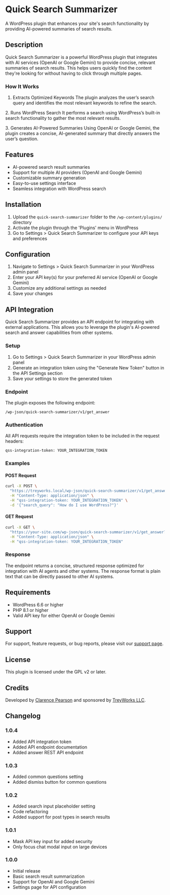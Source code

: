 # Quick Search Summarizer

A WordPress plugin that enhances your site's search functionality by providing AI-powered summaries of search results.

## Description

Quick Search Summarizer is a powerful WordPress plugin that integrates with AI services (OpenAI or Google Gemini) to provide concise, relevant summaries of search results. This helps users quickly find the content they're looking for without having to click through multiple pages.

### How It Works

1. Extracts Optimized Keywords
The plugin analyzes the user’s search query and identifies the most relevant keywords to refine the search.

2️. Runs WordPress Search
It performs a search using WordPress’s built-in search functionality to gather the most relevant results.

3️. Generates AI-Powered Summaries
Using OpenAI or Google Gemini, the plugin creates a concise, AI-generated summary that directly answers the user’s question.

## Features

- AI-powered search result summaries
- Support for multiple AI providers (OpenAI and Google Gemini)
- Customizable summary generation
- Easy-to-use settings interface
- Seamless integration with WordPress search

## Installation

1. Upload the `quick-search-summarizer` folder to the `/wp-content/plugins/` directory
2. Activate the plugin through the 'Plugins' menu in WordPress
3. Go to Settings > Quick Search Summarizer to configure your API keys and preferences

## Configuration

1. Navigate to Settings > Quick Search Summarizer in your WordPress admin panel
2. Enter your API key(s) for your preferred AI service (OpenAI or Google Gemini)
3. Customize any additional settings as needed
4. Save your changes

## API Integration

Quick Search Summarizer provides an API endpoint for integrating with external applications. This allows you to leverage the plugin's AI-powered search and answer capabilities from other systems.

### Setup

1. Go to Settings > Quick Search Summarizer in your WordPress admin panel
2. Generate an integration token using the "Generate New Token" button in the API Settings section
3. Save your settings to store the generated token

### Endpoint

The plugin exposes the following endpoint:

```
/wp-json/quick-search-summarizer/v1/get_answer
```

### Authentication

All API requests require the integration token to be included in the request headers:

```
qss-integration-token: YOUR_INTEGRATION_TOKEN
```

### Examples

#### POST Request

```bash
curl -X POST \
  "https://treyworks.local/wp-json/quick-search-summarizer/v1/get_answer" \
  -H "Content-Type: application/json" \
  -H "qss-integration-token: YOUR_INTEGRATION_TOKEN" \
  -d '{"search_query": "How do I use WordPress?"}'
```

#### GET Request

```bash
curl -X GET \
  "https://your-site.com/wp-json/quick-search-summarizer/v1/get_answer?search_query=How%20do%20I%20use%20WordPress%3F" \
  -H "Content-Type: application/json" \
  -H "qss-integration-token: YOUR_INTEGRATION_TOKEN"
```

### Response

The endpoint returns a concise, structured response optimized for integration with AI agents and other systems. The response format is plain text that can be directly passed to other AI systems.

## Requirements

- WordPress 6.6 or higher
- PHP 8.1 or higher
- Valid API key for either OpenAI or Google Gemini

## Support

For support, feature requests, or bug reports, please visit our [support page](https://github.com/treyworks/quick-search-summarizer/issues).

## License

This plugin is licensed under the GPL v2 or later.

## Credits

Developed by [Clarence Pearson](https://clarencepearson.com) and sponsored by [TreyWorks LLC](https://treyworks.com).

## Changelog

### 1.0.4
- Added API integration token
- Added API endpoint documentation
- Added answer REST API endpoint

### 1.0.3
- Added common questions setting
- Added dismiss button for common questions

### 1.0.2
- Added search input placeholder setting
- Code refactoring
- Added support for post types in search results

### 1.0.1
- Mask API key input for added security
- Only focus chat modal input on large devices

### 1.0.0
- Initial release
- Basic search result summarization
- Support for OpenAI and Google Gemini
- Settings page for API configuration
